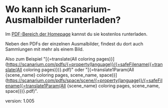 # Wo kann ich Scanarium-Ausmalbilder runterladen?

Im [PDF-Bereich der Homepage](https://scanarium.com/#pdfs) kannst du sie kostenlos runterladen.

Neben den PDFs der einzelnen Ausmalbilder, findest du dort auch Sammlungen mit mehr als einem Bild.

Also zum Beispiel "[{=translate(All coloring pages)}](https://scanarium.com/pdfs/{=property(language)}/{=safeFilename({=translate(All coloring pages)})}.pdf)" oder "[{=translate1Param(All {scene_name} coloring pages, scene_name, space)}](https://scanarium.com/pdfs/space/scene/{=property(language)}/{=safeFilename({=translate1Param(All {scene_name} coloring pages, scene_name, space)})}.pdf)".

version: 1.005
